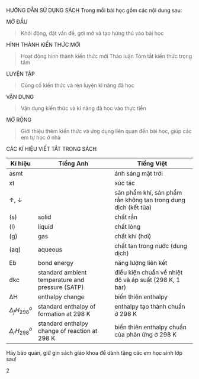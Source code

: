 HƯỚNG DẪN SỬ DỤNG SÁCH
Trong mỗi bài học gồm các nội dung sau:

MỞ ĐẦU
> Khởi động, đặt vấn đề, gợi mở và tạo hứng thú vào bài học

HÌNH THÀNH KIẾN THỨC MỚI
> Hoạt động hình thành kiến thức mới
> Thảo luận
> Tóm tắt kiến thức trọng tâm

LUYỆN TẬP
> Củng cố kiến thức và rèn luyện kĩ năng đã học

VẬN DỤNG
> Vận dụng kiến thức và kĩ năng đã học vào thực tiễn

MỞ RỘNG
> Giới thiệu thêm kiến thức và ứng dụng liên quan đến bài học,
  giúp các em tự học ở nhà

CÁC KÍ HIỆU VIẾT TẮT TRONG SÁCH

Kí hiệu | Tiếng Anh | Tiếng Việt
--- | --- | ---
asmt | | ánh sáng mặt trời
xt | | xúc tác
↑, ↓ | | sản phẩm khí, sản phẩm rắn không tan trong dung dịch (kết tủa)
(s) | solid | chất rắn
(l) | liquid | chất lỏng
(g) | gas | chất khí (hơi)
(aq) | aqueous | chất tan trong nước (dung dịch)
Eb | bond energy | năng lượng liên kết
đkc | standard ambient temperature and pressure (SATP) | điều kiện chuẩn về nhiệt độ và áp suất (298 K, 1 bar)
ΔH | enthalpy change | biến thiên enthalpy
$\Delta_fH^o_{298}$ | standard enthalpy of formation at 298 K | enthalpy tạo thành chuẩn ở 298 K
$\Delta_rH^o_{298}$ | standard enthalpy change of reaction at 298 K | biến thiên enthalpy chuẩn của phản ứng ở 298 K

Hãy bảo quản, giữ gìn sách giáo khoa để dành tặng các em học sinh lớp sau!

2